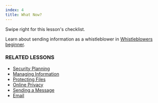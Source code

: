 ```yaml
---
index: 4
title: What Now?
---
```

Swipe right for this lesson's checklist.

Learn about sending information as a whistleblower in [Whistleblowers beginner](umbrella://work/whistleblowers/beginner).

### RELATED LESSONS

* [Security Planning](umbrella://assess-your-risk/security-planning)
* [Managing Information](umbrella://information/managing-information/beginner)
* [Protecting Files](umbrella://information/protecting-files)
* [Online Privacy](umbrella://communications/online-privacy/advanced)
* [Sending a Message](umbrella://communications/sending-a-message)
* [Email](umbrella://communications/email)